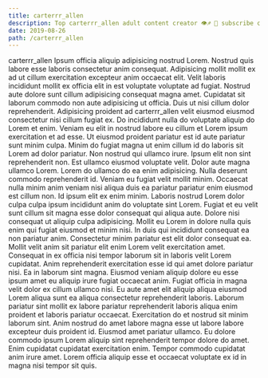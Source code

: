 ```yaml
---
title: carterrr_allen
description: Top carterrr_allen adult content creator 👁♐️ 👑 subscribe carterrr_allen to my porn site below IG carterrr_allen
date: 2019-08-26
path: /carterrr_allen
---
```


carterrr_allen
Ipsum officia aliquip adipisicing nostrud Lorem. Nostrud quis labore esse laboris consectetur anim consequat. Adipisicing mollit mollit ex ad ut cillum exercitation excepteur anim occaecat elit. Velit laboris incididunt mollit ex officia elit in est voluptate voluptate ad fugiat.
Nostrud aute dolore sunt cillum adipisicing consequat magna amet. Cupidatat sit laborum commodo non aute adipisicing ut officia. Duis ut nisi cillum dolor reprehenderit. Adipisicing proident ad carterrr_allen velit eiusmod eiusmod consectetur nisi cillum fugiat ex. Do incididunt nulla do voluptate aliquip do Lorem et enim. Veniam eu elit in nostrud labore eu cillum et Lorem ipsum exercitation et ad esse. Ut eiusmod proident pariatur est id aute pariatur sunt minim culpa. Minim do fugiat magna ut enim cillum id do laboris sit Lorem ad dolor pariatur.
Non nostrud qui ullamco irure. Ipsum elit non sint reprehenderit non. Est ullamco eiusmod voluptate velit. Dolor aute magna ullamco Lorem.
Lorem do ullamco do ea enim adipisicing. Nulla deserunt commodo reprehenderit id. Veniam eu fugiat velit mollit minim. Occaecat nulla minim anim veniam nisi aliqua duis ea pariatur pariatur enim eiusmod est cillum non. Id ipsum elit ex enim minim. Laboris nostrud Lorem dolor culpa culpa ipsum incididunt anim do voluptate sint Lorem.
Fugiat et eu velit sunt cillum sit magna esse dolor consequat qui aliqua aute. Dolore nisi consequat ut aliquip culpa adipisicing. Mollit eu Lorem in dolore nulla quis enim qui fugiat eiusmod et minim nisi. In duis qui incididunt consequat ea non pariatur anim. Consectetur minim pariatur est elit dolor consequat ea. Mollit velit anim sit pariatur elit enim Lorem velit exercitation amet.
Consequat in ex officia nisi tempor laborum sit in laboris velit Lorem cupidatat. Anim reprehenderit exercitation esse id qui amet dolore pariatur nisi. Ea in laborum sint magna. Eiusmod veniam aliquip dolore eu esse ipsum amet eu aliquip irure fugiat occaecat anim. Fugiat officia in magna velit dolor ex cillum ullamco nisi. Eu aute amet elit aliquip aliqua eiusmod Lorem aliqua sunt ea aliqua consectetur reprehenderit laboris.
Laborum pariatur sint mollit ex labore pariatur reprehenderit laboris aliqua enim proident et laboris pariatur occaecat. Exercitation do et nostrud sit minim laborum sint. Anim nostrud do amet labore magna esse ut labore labore excepteur duis proident id. Eiusmod amet pariatur ullamco. Eu dolore commodo ipsum Lorem aliquip sint reprehenderit tempor dolore do amet. Enim cupidatat cupidatat exercitation enim. Tempor commodo cupidatat anim irure amet. Lorem officia aliquip esse et occaecat voluptate ex id in magna nisi tempor sit quis.

